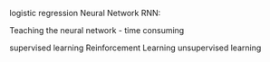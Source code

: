 logistic regression
Neural Network
    RNN:

Teaching the neural network - time consuming

supervised learning
Reinforcement Learning
unsupervised learning
